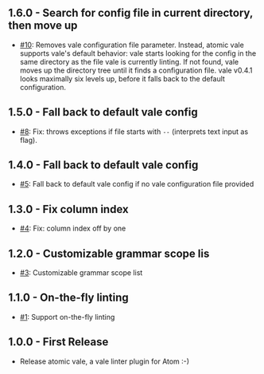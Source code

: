 ## 1.6.0 - Search for config file in current directory, then move up
* [#10](https://github.com/TimKam/atomic-vale/issues/10): Removes vale configuration file parameter. Instead, atomic vale supports vale's default behavior: vale starts looking for the config in the same directory as the file vale is currently linting. If not found, vale moves up the directory tree until it finds a configuration file. vale v0.4.1 looks maximally six levels up, before it falls back to the default configuration.
## 1.5.0 - Fall back to default vale config
* [#8](https://github.com/TimKam/atomic-vale/issues/8): Fix: throws exceptions if file starts with `--` (interprets text input as flag).
## 1.4.0 - Fall back to default vale config
* [#5](https://github.com/TimKam/atomic-vale/issues/5): Fall back to default vale config if no vale configuration file provided
## 1.3.0 - Fix column index
* [#4](https://github.com/TimKam/atomic-vale/issues/4): Fix: column index off by one
## 1.2.0 - Customizable grammar scope lis
* [#3](https://github.com/TimKam/atomic-vale/issues/3): Customizable grammar scope list
## 1.1.0 - On-the-fly linting
* [#1](https://github.com/TimKam/atomic-vale/issues/1): Support on-the-fly linting
## 1.0.0 - First Release
* Release atomic vale, a vale linter plugin for Atom :-)
